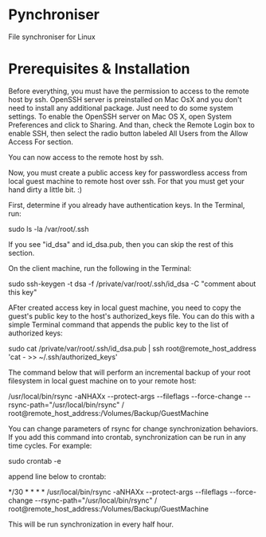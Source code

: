 Pynchroniser
============

File synchroniser for Linux


Prerequisites & Installation
============================

Before everything, you must have the permission to access to the remote host by ssh. OpenSSH server is preinstalled on Mac OsX and you don't need to install any additional package. Just need to do some system settings. To enable the OpenSSH server on Mac OS X, open System Preferences and click to Sharing. And than, check the Remote Login box to enable SSH, then select the radio button labeled All Users from the Allow Access For section.

You can now access to the remote host by ssh.

Now, you must create a public access key for passwordless access from local guest machine to remote host over ssh. For that you must get your hand dirty a little bit. :)

First, determine if you already have authentication keys. In the Terminal, run:

sudo ls -la /var/root/.ssh

If you see "id_dsa" and id_dsa.pub, then you can skip the rest of this section.

On the client machine, run the following in the Terminal:

sudo ssh-keygen -t dsa -f /private/var/root/.ssh/id_dsa -C "comment about this key"

AFter created access key in local guest machine, you need to copy the guest's public key to the host's authorized_keys file. You can do this with a simple Terminal command that appends the public key to the list of authorized keys:

sudo cat /private/var/root/.ssh/id_dsa.pub | ssh root@remote_host_address 'cat - >> ~/.ssh/authorized_keys'

The command below that will perform an incremental backup of your root filesystem in local guest machine on to your remote host:

/usr/local/bin/rsync -aNHAXx --protect-args --fileflags --force-change --rsync-path="/usr/local/bin/rsync" / root@remote_host_address:/Volumes/Backup/GuestMachine

You can change parameters of rsync for change synchronization behaviors. If you add this command into crontab, synchronization can be run in any time cycles. For example:

sudo crontab -e

append line below to crontab:

*/30 * * * * /usr/local/bin/rsync -aNHAXx --protect-args --fileflags --force-change --rsync-path="/usr/local/bin/rsync" / root@remote_host_address:/Volumes/Backup/GuestMachine

This will be run synchronization in every half hour.
